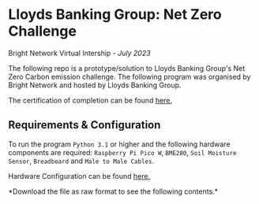# Lloyds Banking Group: Net Zero Challenge 
Bright Network Virtual Intership - *July 2023*

<p>The following repo is a prototype/solution to Lloyds Banking Group's Net Zero Carbon emission challenge. The following program was organised by Bright Network and hosted by Lloyds Banking Group.</p>
<p>The certification of completion can be found <a href="https://www.brightnetwork.co.uk/certificates/bright-network-ieuk-2023-on-de_kzw8daplahp6iy/" >here.</a></p>

## Requirements & Configuration 
To run the program `Python 3.1` or higher and the following hardware components are required: `Raspberry Pi Pico W`, `BME280`, `Soil Moisture Sensor`, `Breadboard` and `Male to Male Cables`.
<p>Hardware Configuration can be found <a href="https://github.com/FredAlcantara/IEUK-Intership-Experience/blob/main/documents/Presentation.pptx">here.</a></p> *Download the file as raw format to see the following contents.*

